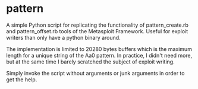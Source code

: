 # pattern

A simple Python script for replicating the functionality of pattern_create.rb and pattern_offset.rb tools of the Metasploit Framework. Useful for exploit writers than only have a python binary around.

The implementation is limited to 20280 bytes buffers which is the maximum length for a unique string of the Aa0 pattern. In practice, I didn't need more, but at the same time I barely scratched the subject of exploit writing.

Simply invoke the script without arguments or junk arguments in order to get the help.
